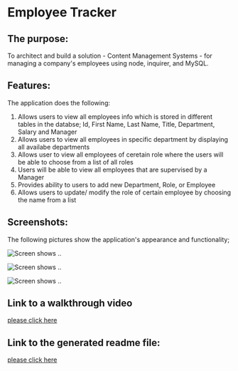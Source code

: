# Employee Tracker

## The purpose:

To architect and build a solution - Content Management Systems - for managing a company's employees using node, inquirer, and MySQL.

## Features:

The application does the following:

1. Allows users to view all employees info which is stored in different tables in the databse; Id, First Name, Last Name, Title, Department, Salary and Manager
2. Allows users to view all employees in specific department by displaying all availabe departments
3. Allows user to view all employees of ceretain role where the users will be able to choose from a list of all roles
4. Users will be able to view all employees that are supervised by a Manager
5. Provides ability to users to add new Department, Role, or Employee
6. Allows users to update/ modify the role of certain employee by choosing the name from a list

## Screenshots:

The following pictures show the application's appearance and functionality;

![Screen shows ..](/Assets/.png)

![Screen shows ..](/Assets/.png)

![Screen shows ..](/Assets/.png)

## Link to a walkthrough video

[please click here](https://www.youtube.com/watch?v=AQEe-2J218Q)

## Link to the generated readme file:

[please click here](/generatedReadme.md)
